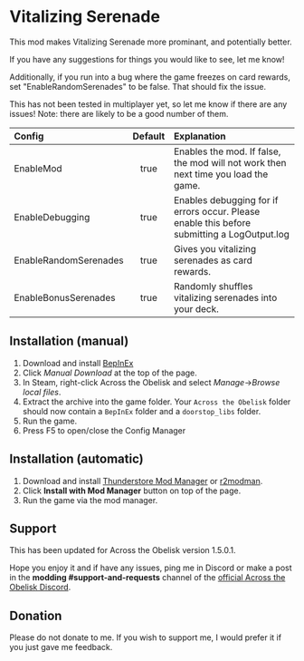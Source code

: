 # Vitalizing Serenade

This mod makes Vitalizing Serenade more prominant, and potentially better.

If you have any suggestions for things you would like to see, let me know!

Additionally, if you run into a bug where the game freezes on card rewards, set "EnableRandomSerenades" to be false. That should fix the issue.

This has not been tested in multiplayer yet, so let me know if there are any issues! Note: there are likely to be a good number of them.

| Config                | Default | Explanation                                                                                 |
| :-------------------- | :-----: | :------------------------------------------------------------------------------------------ |
| EnableMod             |  true   | Enables the mod. If false, the mod will not work then next time you load the game.          |
| EnableDebugging       |  true   | Enables debugging for if errors occur. Please enable this before submitting a LogOutput.log |
| EnableRandomSerenades |  true   | Gives you vitalizing serenades as card rewards.                                             |
| EnableBonusSerenades  |  true   | Randomly shuffles vitalizing serenades into your deck.                                      |

## Installation (manual)

1. Download and install [BepInEx](https://thunderstore.io/c/across-the-obelisk/p/BepInEx/BepInExPack_AcrossTheObelisk/)
2. Click _Manual Download_ at the top of the page.
3. In Steam, right-click Across the Obelisk and select _Manage_->_Browse local files_.
4. Extract the archive into the game folder. Your `Across the Obelisk` folder should now contain a `BepInEx` folder and a `doorstop_libs` folder.
5. Run the game.
6. Press F5 to open/close the Config Manager

## Installation (automatic)

1. Download and install [Thunderstore Mod Manager](https://www.overwolf.com/app/Thunderstore-Thunderstore_Mod_Manager) or [r2modman](https://across-the-obelisk.thunderstore.io/package/ebkr/r2modman/).
2. Click **Install with Mod Manager** button on top of the page.
3. Run the game via the mod manager.

## Support

This has been updated for Across the Obelisk version 1.5.0.1.

Hope you enjoy it and if have any issues, ping me in Discord or make a post in the **modding #support-and-requests** channel of the [official Across the Obelisk Discord](https://discord.gg/across-the-obelisk-679706811108163701).

## Donation

Please do not donate to me. If you wish to support me, I would prefer it if you just gave me feedback.
